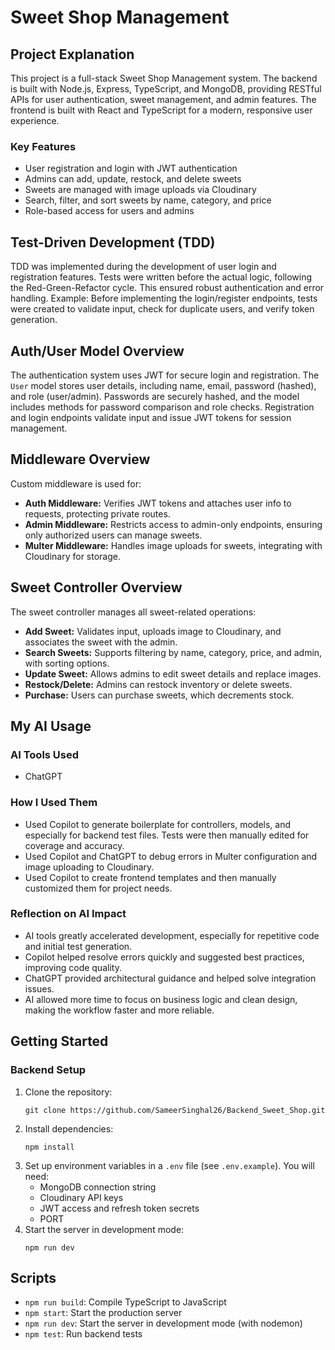 # Sweet Shop Management

## Project Explanation
This project is a full-stack Sweet Shop Management system. The backend is built with Node.js, Express, TypeScript, and MongoDB, providing RESTful APIs for user authentication, sweet management, and admin features. The frontend is built with React and TypeScript for a modern, responsive user experience.

### Key Features
- User registration and login with JWT authentication
- Admins can add, update, restock, and delete sweets
- Sweets are managed with image uploads via Cloudinary
- Search, filter, and sort sweets by name, category, and price
- Role-based access for users and admins

## Test-Driven Development (TDD)
TDD was implemented during the development of user login and registration features. Tests were written before the actual logic, following the Red-Green-Refactor cycle. This ensured robust authentication and error handling. Example: Before implementing the login/register endpoints, tests were created to validate input, check for duplicate users, and verify token generation.

## Auth/User Model Overview
The authentication system uses JWT for secure login and registration. The `User` model stores user details, including name, email, password (hashed), and role (user/admin). Passwords are securely hashed, and the model includes methods for password comparison and role checks. Registration and login endpoints validate input and issue JWT tokens for session management.

## Middleware Overview
Custom middleware is used for:
- **Auth Middleware:** Verifies JWT tokens and attaches user info to requests, protecting private routes.
- **Admin Middleware:** Restricts access to admin-only endpoints, ensuring only authorized users can manage sweets.
- **Multer Middleware:** Handles image uploads for sweets, integrating with Cloudinary for storage.

## Sweet Controller Overview
The sweet controller manages all sweet-related operations:
- **Add Sweet:** Validates input, uploads image to Cloudinary, and associates the sweet with the admin.
- **Search Sweets:** Supports filtering by name, category, price, and admin, with sorting options.
- **Update Sweet:** Allows admins to edit sweet details and replace images.
- **Restock/Delete:** Admins can restock inventory or delete sweets.
- **Purchase:** Users can purchase sweets, which decrements stock.

## My AI Usage

### AI Tools Used
- ChatGPT

### How I Used Them
- Used Copilot to generate boilerplate for controllers, models, and especially for backend test files. Tests were then manually edited for coverage and accuracy.
- Used Copilot and ChatGPT to debug errors in Multer configuration and image uploading to Cloudinary.
- Used Copilot to create frontend templates and then manually customized them for project needs.

### Reflection on AI Impact
- AI tools greatly accelerated development, especially for repetitive code and initial test generation.
- Copilot helped resolve errors quickly and suggested best practices, improving code quality.
- ChatGPT provided architectural guidance and helped solve integration issues.
- AI allowed more time to focus on business logic and clean design, making the workflow faster and more reliable.

## Getting Started

### Backend Setup
1. Clone the repository:
   ```
   git clone https://github.com/SameerSinghal26/Backend_Sweet_Shop.git
   ```
2. Install dependencies:
   ```
   npm install
   ```
3. Set up environment variables in a `.env` file (see `.env.example`). You will need:
   - MongoDB connection string
   - Cloudinary API keys
   - JWT access and refresh token secrets
   - PORT
4. Start the server in development mode:
   ```
   npm run dev
   ```


## Scripts
- `npm run build`: Compile TypeScript to JavaScript
- `npm start`: Start the production server
- `npm run dev`: Start the server in development mode (with nodemon)
- `npm test`: Run backend tests